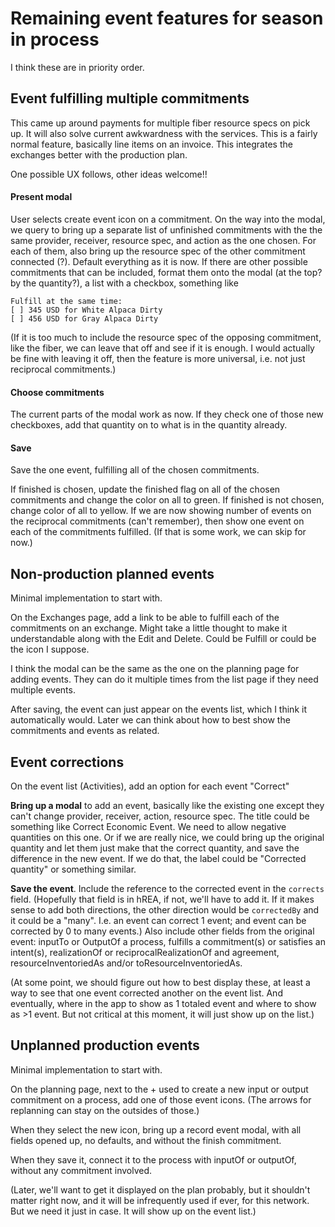 # Remaining event features for season in process

I think these are in priority order.

## Event fulfilling multiple commitments

This came up around payments for multiple fiber resource specs on pick up.  It will also solve current awkwardness with the services. This is a fairly normal feature, basically line items on an invoice.  This integrates the exchanges better with the production plan.

One possible UX follows, other ideas welcome!!

#### Present modal

User selects create event icon on a commitment.  On the way into the modal, we query to bring up a separate list of unfinished commitments with the the same provider, receiver, resource spec, and action as the one chosen. For each of them, also bring up the resource spec of the other commitment connected (?). Default everything as it is now. If there are other possible commitments that can be included, format them onto the modal (at the top? by the quantity?), a list with a checkbox, something like 
```
Fulfill at the same time:
[ ] 345 USD for White Alpaca Dirty
[ ] 456 USD for Gray Alpaca Dirty
```
(If it is too much to include the resource spec of the opposing commitment, like the fiber, we can leave that off and see if it is enough. I would actually be fine with leaving it off, then the feature is more universal, i.e. not just reciprocal commitments.)

#### Choose commitments

The current parts of the modal work as now.  If they check one of those new checkboxes, add that quantity on to what is in the quantity already.

#### Save

Save the one event, fulfilling all of the chosen commitments.  

If finished is chosen, update the finished flag on all of the chosen commitments and change the color on all to green.  If finished is not chosen, change color of all to yellow. If we are now showing number of events on the reciprocal commitments (can't remember), then show one event on each of the commitments fulfilled. (If that is some work, we can skip for now.)

## Non-production planned events

Minimal implementation to start with.  

On the Exchanges page, add a link to be able to fulfill each of the commitments on an exchange.  Might take a little thought to make it understandable along with the Edit and Delete.  Could be Fulfill or could be the icon I suppose.

I think the modal can be the same as the one on the planning page for adding events.  They can do it multiple times from the list page if they need multiple events.

After saving, the event can just appear on the events list, which I think it automatically would.  Later we can think about how to best show the commitments and events as related.

## Event corrections

On the event list (Activities), add an option for each event "Correct"

**Bring up a modal** to add an event, basically like the existing one except they can't change provider, receiver, action, resource spec.  The title could be something like Correct Economic Event. We need to allow negative quantities on this one.  Or if we are really nice, we could bring up the original quantity and let them just make that the correct quantity, and save the difference in the new event.  If we do that, the label could be "Corrected quantity" or something similar.

**Save the event**. Include the reference to the corrected event in the `corrects` field. (Hopefully that field is in hREA, if not, we'll have to add it.  If it makes sense to add both directions, the other direction would be `correctedBy` and it could be a "many".  I.e. an event can correct 1 event; and event can be corrected by 0 to many events.) Also include  other fields from the original event: inputTo or OutputOf a process, fulfills a commitment(s) or satisfies an intent(s), realizationOf or reciprocalRealizationOf and agreement, resourceInventoriedAs and/or toResourceInventoriedAs.

(At some point, we should figure out how to best display these, at least a way to see that one event corrected another on the event list.  And eventually, where in the app to show as 1 totaled event and where to show as >1 event.  But not critical at this moment, it will just show up on the list.)

## Unplanned production events

Minimal implementation to start with.

On the planning page, next to the + used to create a new input or output commitment on a process, add one of those event icons.  (The arrows for replanning can stay on the outsides of those.)

When they select the new icon, bring up a record event modal, with all fields opened up, no defaults, and without the finish commitment. 

When they save it, connect it to the process with inputOf or outputOf, without any commitment involved.

(Later, we'll want to get it displayed on the plan probably, but it shouldn't matter right now, and it will be infrequently used if ever, for this network.  But we need it just in case.  It will show up on the event list.)
